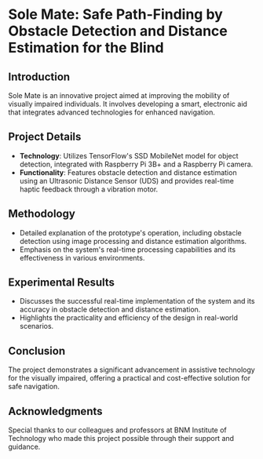 Sole Mate: Safe Path-Finding by Obstacle Detection and Distance Estimation for the Blind 
==========================================

Introduction
------------

Sole Mate is an innovative project aimed at improving the mobility of visually impaired individuals. It involves developing a smart, electronic aid that integrates advanced technologies for enhanced navigation.

Project Details
---------------

*   **Technology**: Utilizes TensorFlow's SSD MobileNet model for object detection, integrated with Raspberry Pi 3B+ and a Raspberry Pi camera.
*   **Functionality**: Features obstacle detection and distance estimation using an Ultrasonic Distance Sensor (UDS) and provides real-time haptic feedback through a vibration motor.

Methodology
-----------

*   Detailed explanation of the prototype's operation, including obstacle detection using image processing and distance estimation algorithms.
*   Emphasis on the system's real-time processing capabilities and its effectiveness in various environments.

Experimental Results
--------------------

*   Discusses the successful real-time implementation of the system and its accuracy in obstacle detection and distance estimation.
*   Highlights the practicality and efficiency of the design in real-world scenarios.

Conclusion
----------

The project demonstrates a significant advancement in assistive technology for the visually impaired, offering a practical and cost-effective solution for safe navigation.

Acknowledgments
---------------

Special thanks to our colleagues and professors at BNM Institute of Technology who made this project possible through their support and guidance.
